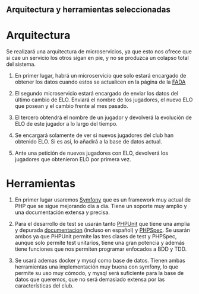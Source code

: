 ## Arquitectura y herramientas seleccionadas

# Arquitectura

Se realizará una arquitectura de microservicios, ya que esto nos ofrece que si cae un servicio los otros sigan en pie, y no se produzca un colapso total del sistema.

1. En primer lugar, habrá un microservicio que solo estará encargado de obtener los datos cuando estos se actualicen en la página de la [FADA](http://www.gefe.net/mygefe2/ZPEligeDescargaElo.asp)

2. El segundo microservicio estará encargado de enviar los datos del último cambio de ELO. Enviará el nombre de los jugadores, el nuevo ELO que posean y el cambio frente al mes pasado.

3. El tercero obtendrá el nombre de un jugador y devolverá la evolución de ELO de este jugador a lo largo del tiempo.

4. Se encargará solamente de ver si nuevos jugadores del club han obtenido ELO. Si es así, lo añadirá a la base de datos actual.

5. Ante una petición de nuevos jugadores con ELO, devolverá los jugadores que obtenieron ELO por primera vez.

# Herramientas

1. En primer lugar usaremos [Symfony](https://symfony.com/) que es un framework muy actual de PHP que se sigue mejorando día a día. Tiene un soporte muy amplio y una documentación extensa y precisa.

2. Para el desarrollo de test se usarán tanto [PHPUnit](https://phpunit.de/) que tiene una amplia y depurada [documentacion](https://phpunit.readthedocs.io/es/latest/) (incluso en español) y [PHPSpec](http://www.phpspec.net/en/stable/). Se usarán ambos ya que PHPUnit permite las tres clases de test y PHPSpec, aunque solo permite test unitarios, tiene una gran potencia y además tiene funciones que nos permiten programar enfocados a BDD y TDD.

3. Se usará ademas docker y mysql como base de datos. Tienen ambas herramientas una implementación muy buena con symfony, lo que permite su uso muy cómodo, y mysql será suficiente para la base de datos que queremos, que no será demasiado extensa por las características del club.


